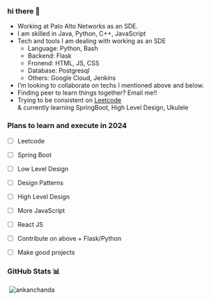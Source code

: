 ### hi there 👋

- Working at Palo Alto Networks as an SDE.
- I am skilled in Java, Python, C++, JavaScript
- Tech and tools I am dealing with working as an SDE
  -  Language: Python, Bash
  -  Backend: Flask
  -  Fronend: HTML, JS, CSS
  -  Database: Postgresql
  -  Others: Google Cloud, Jenkins
-  I’m looking to collaborate on techs I mentioned above and below.
-  Finding peer to learn things together? Email me!!
- Trying to be consistent on [Leetcode](https://leetcode.com/ankan10/) <br>& currently learning SpringBoot, High Level Design, Ukulele

### Plans to learn and execute in 2024
- [ ] Leetcode
- [ ] Spring Boot
- [ ] Low Level Design
- [ ] Design Patterns
- [ ] High Level Design
- [ ] More JavaScript
- [ ] React JS
- [ ] Contribute on above + Flask/Python
- [ ] Make good projects


### GitHub Stats 📊
<p>&nbsp;<img align="center" src="https://github-readme-stats.vercel.app/api?username=ankanchanda&show_icons=true&locale=en" alt="ankanchanda" /></p>
<!--
**ankanchanda/ankanchanda** is a ✨ _special_ ✨ repository because its `README.md` (this file) appears on your GitHub profile.

Here are some ideas to get you started:

- 🔭 I’m currently working on ...
- 🌱 I’m currently learning ...
- 👯 I’m looking to collaborate on ...
- 🤔 I’m looking for help with ...
- 💬 Ask me about ...
- 📫 How to reach me: ...
- 😄 Pronouns: ...
- ⚡ Fun fact: ...
-->
